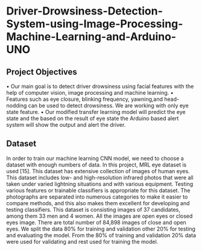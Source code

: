 # Driver-Drowsiness-Detection-System-using-Image-Processing-Machine-Learning-and-Arduino-UNO
## Project Objectives
• Our main goal is to detect driver drowsiness using facial features with the help of computer vision, image processing and machine learning.
• Features such as eye closure, blinking frequency, yawning,and head-nodding can be used to detect drowsiness. We are working with only eye state feature.
• Our modified transfer learning model will predict the eye state and the based on the result of eye state the Arduino based alert system will show the output and alert the driver.
## Dataset
In order to train our machine learning CNN model, we need to choose a dataset with enough numbers of data. In this project, MRL eye dataset is used [15]. This dataset has extensive collection of images of human eyes. This dataset includes low- and high-resolution infrared photos that were all taken under varied lightning situations and with various equipment. Testing various features or trainable classifiers is appropriate for this dataset. The photographs are separated into numerous categories to make it easier to compare methods, and this also makes them excellent for developing and testing classifiers.
This dataset is consisting images of 37 candidates, among them 33 men and 4 women. All the images are open eyes or closed eyes image. There are total number of 84,898 images of close and open eyes. We split the data 80% for training and validation other 20% for testing and evaluating the model. From the 80% of training and validation 20% data were used for validating and rest used for training the model.

